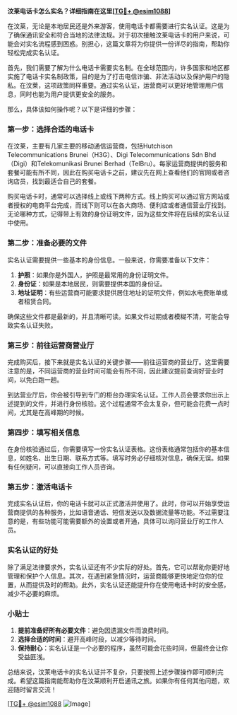 **汶莱电话卡怎么实名？详细指南在这里[[TG💪+ @esim1088](https://t.me/s/esim1088)]**

在汶莱，无论是本地居民还是外来游客，使用电话卡都需要进行实名认证。这是为了确保通讯安全和符合当地的法律法规。对于初次接触汶莱电话卡的用户来说，可能会对实名流程感到困惑。别担心，这篇文章将为你提供一份详尽的指南，帮助你轻松完成实名认证。

首先，我们需要了解为什么电话卡需要实名制。在全球范围内，许多国家和地区都实施了电话卡实名制政策，目的是为了打击电信诈骗、非法活动以及保护用户的隐私。在汶莱，这项政策同样重要。通过实名认证，运营商可以更好地管理用户信息，同时也能为用户提供更安全的服务。

那么，具体该如何操作呢？以下是详细的步骤：

### 第一步：选择合适的电话卡

在汶莱，主要有几家主要的移动通信运营商，包括Hutchison Telecommunications Brunei（H3G）、Digi Telecommunications Sdn Bhd（Digi）和Telekomunikasi Brunei Berhad（TelBru）。每家运营商提供的服务和套餐可能有所不同，因此在购买电话卡之前，建议先在网上查看他们的官网或者咨询店员，找到最适合自己的套餐。

购买电话卡时，通常可以选择线上或线下两种方式。线上购买可以通过官方网站或者授权的电商平台完成，而线下则可以在各大商场、便利店或者通信营业厅找到。无论哪种方式，记得带上有效的身份证明文件，因为这些文件将在后续的实名认证中使用。

### 第二步：准备必要的文件

实名认证需要提供一些基本的身份信息。一般来说，你需要准备以下文件：

1. **护照**：如果你是外国人，护照是最常用的身份证明文件。
2. **身份证**：如果是本地居民，则需要提供本国的身份证。
3. **地址证明**：有些运营商可能要求提供居住地址的证明文件，例如水电费账单或者租赁合同。

确保这些文件都是最新的，并且清晰可读。如果文件过期或者模糊不清，可能会导致实名认证失败。

### 第三步：前往运营商营业厅

完成购买后，接下来就是实名认证的关键步骤——前往运营商的营业厅。这里需要注意的是，不同运营商的营业时间可能会有所不同，因此建议提前查询好营业时间，以免白跑一趟。

到达营业厅后，你会被引导到专门的柜台办理实名认证。工作人员会要求你出示上述提到的文件，并进行身份核验。这个过程通常不会太复杂，但可能会花费一点时间，尤其是在高峰期的时候。

### 第四步：填写相关信息

在身份核验通过后，你需要填写一份实名认证表格。这份表格通常包括你的基本信息，如姓名、出生日期、联系方式等。填写时务必仔细核对信息，确保无误。如果有任何疑问，可以直接向工作人员咨询。

### 第五步：激活电话卡

完成实名认证后，你的电话卡就可以正式激活并使用了。此时，你可以开始享受运营商提供的各种服务，比如语音通话、短信发送以及数据流量等功能。不过需要注意的是，有些功能可能需要额外的设置或者开通，具体可以询问营业厅的工作人员。

### 实名认证的好处

除了满足法律要求外，实名认证还有不少实际的好处。首先，它可以帮助你更好地管理和保护个人信息。其次，在遇到紧急情况时，运营商能够更快地定位你的位置，从而提供及时的帮助。此外，实名认证还能提升你在使用电话卡时的安全感，减少不必要的麻烦。

### 小贴士

1. **提前准备好所有必要文件**：避免因遗漏文件而浪费时间。
2. **选择合适的时间**：避开高峰时段，以减少等待时间。
3. **保持耐心**：实名认证是一个必要的程序，虽然可能会花些时间，但最终会让你受益匪浅。

总结来说，汶莱电话卡的实名认证并不复杂，只要按照上述步骤操作即可顺利完成。希望这篇指南能帮助你在汶莱顺利开启通讯之旅。如果你有任何其他问题，欢迎随时留言交流！

[[TG💪+ @esim1088](https://t.me/s/esim1088) ![Image](https://i.postimg.cc/4NQfJmqS/Snipaste-2025-05-13-00-14-12.png)]